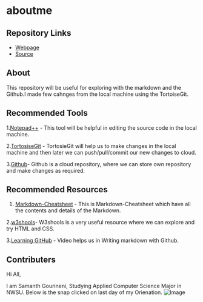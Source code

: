 # aboutme

## Repository Links

* [Webpage](https://samanthgourineni.github.io/aboutme)
* [Source](https://github.com/Samanthgourineni/aboutme/edit/master/README.md)


## About 
This repository will be useful for exploring with the markdown and the Github.I made few cahnges from the local machine using the TortoiseGit. 

## Recommended Tools

1.[Notepad++](https://notepad-plus-plus.org/) - This tool will be helpful in editing the source code in the local machine.

2.[TortosiseGit](https://tortoisegit.org/) - TortosieGit will help us to make changes in the local machine and then later we can push/pull/commit our new changes to cloud.

3.[Github](https://github.com/)- Github is a cloud repository, where we can store own repository and make changes as required.

## Recommended Resources

1. [Markdown-Cheatsheet](https://github.com/adam-p/markdown-here/wiki/Markdown-Cheatsheet) - This is Markdown-Cheatsheet which have all the contents and details of the Markdown.

2.[w3shools](https://www.w3schools.com/)- W3shools is a very useful resource where we can explore and try HTML and CSS.

3.[Learning GitHub](https://www.youtube.com/watch?v=eJojC3lSkwg) - Video helps us in Writing markdown with Github.

## Contributers
Hi All,

I am Samanth Gourineni, Studying Applied Computer Science Major in NWSU. Below is the snap clicked on last day of my Orienation.
![Image](https://cdn1.imggmi.com/uploads/2019/1/25/a07b04ae879652bfce5e4b2f2b7d8d60-full.jpg)

